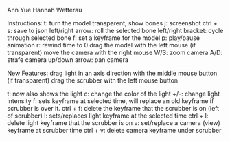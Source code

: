 Ann Yue
Hannah Wetterau

Instructions:
t: turn the model transparent, show bones
j: screenshot
ctrl + s: save to json
left/right arrow: roll the selected bone
left/right bracket: cycle through selected bone
f: set a keyframe for the model
p: play/pause animation
r: rewind time to 0
drag the model with the left mouse (if transparent)
move the camera with the right mouse
W/S: zoom camera
A/D: strafe camera
up/down arrow: pan camera

New Features:
drag light in an axis direction with the middle mouse button (if transparent)
drag the scrubber with the left mouse button

t: now also shows the light
c: change the color of the light
+/-: change light intensity
f: sets keyframe at selected time, will replace an old keyframe if scrubber is over it.
ctrl + f: delete the keyframe that the scrubber is on (left of scrubber)
l: sets/replaces light keyframe at the selected time
ctrl + l: delete light keyframe that the scrubber is on
v: set/replace a camera (view) keyframe at scrubber time
ctrl + v: delete camera keyframe under scrubber

